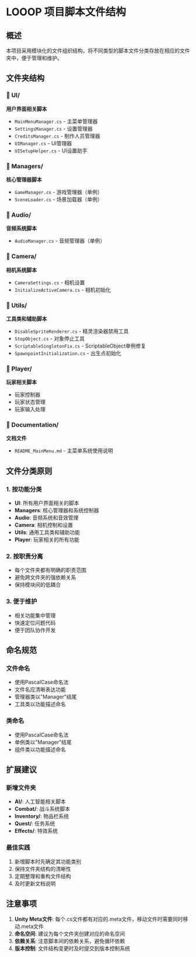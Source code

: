 # LOOOP 项目脚本文件结构

## 概述
本项目采用模块化的文件组织结构，将不同类型的脚本文件分类存放在相应的文件夹中，便于管理和维护。

## 文件夹结构

### 📁 UI/
**用户界面相关脚本**
- `MainMenuManager.cs` - 主菜单管理器
- `SettingsManager.cs` - 设置管理器
- `CreditsManager.cs` - 制作人员管理器
- `UIManager.cs` - UI管理器
- `UISetupHelper.cs` - UI设置助手

### 📁 Managers/
**核心管理器脚本**
- `GameManager.cs` - 游戏管理器（单例）
- `SceneLoader.cs` - 场景加载器（单例）

### 📁 Audio/
**音频系统脚本**
- `AudioManager.cs` - 音频管理器（单例）

### 📁 Camera/
**相机系统脚本**
- `CameraSettings.cs` - 相机设置
- `InitializeActiveCamera.cs` - 相机初始化

### 📁 Utils/
**工具类和辅助脚本**
- `DisableSpriteRenderer.cs` - 精灵渲染器禁用工具
- `StopObject.cs` - 对象停止工具
- `ScriptableSingletonFix.cs` - ScriptableObject单例修复
- `SpawnpointInitialization.cs` - 出生点初始化

### 📁 Player/
**玩家相关脚本**
- 玩家控制器
- 玩家状态管理
- 玩家输入处理

### 📁 Documentation/
**文档文件**
- `README_MainMenu.md` - 主菜单系统使用说明

## 文件分类原则

### 1. 按功能分类
- **UI**: 所有用户界面相关的脚本
- **Managers**: 核心管理器和系统控制器
- **Audio**: 音频系统和音效管理
- **Camera**: 相机控制和设置
- **Utils**: 通用工具类和辅助功能
- **Player**: 玩家相关的所有功能

### 2. 按职责分离
- 每个文件夹都有明确的职责范围
- 避免跨文件夹的强依赖关系
- 保持模块间的低耦合

### 3. 便于维护
- 相关功能集中管理
- 快速定位问题代码
- 便于团队协作开发

## 命名规范

### 文件命名
- 使用PascalCase命名法
- 文件名应清晰表达功能
- 管理器类以"Manager"结尾
- 工具类以功能描述命名

### 类命名
- 使用PascalCase命名法
- 单例类以"Manager"结尾
- 组件类以功能描述命名

## 扩展建议

### 新增文件夹
- **AI/**: 人工智能相关脚本
- **Combat/**: 战斗系统脚本
- **Inventory/**: 物品栏系统
- **Quest/**: 任务系统
- **Effects/**: 特效系统

### 最佳实践
1. 新增脚本时先确定其功能类别
2. 保持文件夹结构的清晰性
3. 定期整理和重构文件结构
4. 及时更新文档说明

## 注意事项

1. **Unity Meta文件**: 每个.cs文件都有对应的.meta文件，移动文件时需要同时移动.meta文件
2. **命名空间**: 建议为每个文件夹创建对应的命名空间
3. **依赖关系**: 注意脚本间的依赖关系，避免循环依赖
4. **版本控制**: 文件结构变更时及时提交到版本控制系统 